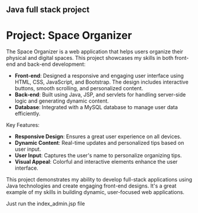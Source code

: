 ## Java full stack project

# Project: Space Organizer

The Space Organizer is a web application that helps users organize their physical and digital spaces. This project showcases my skills in both front-end and back-end development:

- **Front-end**: Designed a responsive and engaging user interface using HTML, CSS, JavaScript, and Bootstrap. The design includes interactive buttons, smooth scrolling, and personalized content.
- **Back-end**: Built using Java, JSP, and servlets for handling server-side logic and generating dynamic content. 
- **Database**: Integrated with a MySQL database to manage user data efficiently.

Key Features:
- **Responsive Design**: Ensures a great user experience on all devices.
- **Dynamic Content**: Real-time updates and personalized tips based on user input.
- **User Input**: Captures the user's name to personalize organizing tips.
- **Visual Appeal**: Colorful and interactive elements enhance the user interface.

This project demonstrates my ability to develop full-stack applications using Java technologies and create engaging front-end designs. It's a great example of my skills in building dynamic, user-focused web applications.

Just run the index_admin.jsp file
